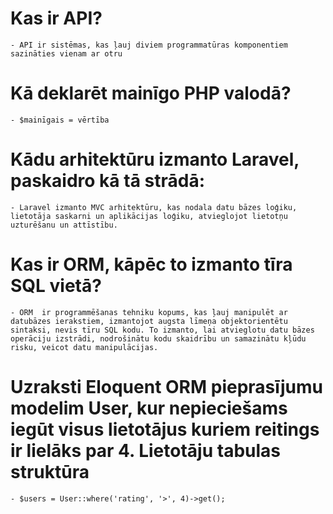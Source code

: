 # Kas ir API?
    - API ir sistēmas, kas ļauj diviem programmatūras komponentiem sazināties vienam ar otru
# Kā deklarēt mainīgo PHP valodā?
    - $mainīgais = vērtība
# Kādu arhitektūru izmanto Laravel, paskaidro kā tā strādā:
    - Laravel izmanto MVC arhitektūru, kas nodala datu bāzes loģiku, lietotāja saskarni un aplikācijas loģiku, atvieglojot lietotņu uzturēšanu un attīstību.
# Kas ir ORM, kāpēc to izmanto tīra SQL vietā?
    - ORM  ir programmēšanas tehniku kopums, kas ļauj manipulēt ar datubāzes ierakstiem, izmantojot augsta līmeņa objektorientētu sintaksi, nevis tīru SQL kodu. To izmanto, lai atvieglotu datu bāzes operāciju izstrādi, nodrošinātu kodu skaidrību un samazinātu kļūdu risku, veicot datu manipulācijas.
# Uzraksti Eloquent ORM pieprasījumu modelim User, kur nepieciešams iegūt visus lietotājus kuriem reitings ir lielāks par 4. Lietotāju tabulas struktūra
    - $users = User::where('rating', '>', 4)->get();